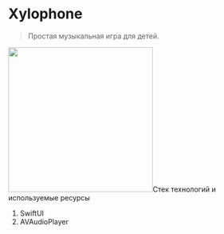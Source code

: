 # Xylophone

> Простая музыкальная игра для детей.

<div style="text-align:center"></div>

<div>
<img height="290" src="https://user-images.githubusercontent.com/65769624/163332972-a3b4cb03-65a4-431d-bd14-ba8e155565ae.png>
<img height="290" src="https://user-images.githubusercontent.com/65769624/163333008-a02f1648-3c93-4649-a938-e8035b04769a.png>
</div>

## Стек технологий и используемые ресурсы
1. SwiftUI
2. AVAudioPlayer

